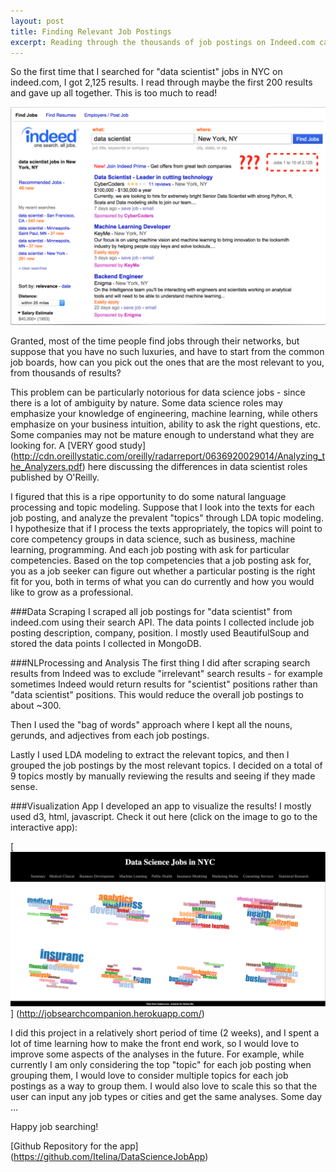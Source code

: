 ```yaml
---
layout: post
title: Finding Relevant Job Postings
excerpt: Reading through the thousands of job postings on Indeed.com can be overwhelming. Can we used natural language processing and LDA topic modeling to simplify that a bit? Analysis on data science job postings in NYC -
---
```


So the first time that I searched for "data scientist" jobs in NYC on indeed.com, I got 2,125 results. I read through maybe the first 200 results and gave up all together. This is too much to read!

![alt text](../images/indeed.png "Indeed Job Search Results")

Granted, most of the time people find jobs through their networks, but suppose that you have no such luxuries, and have to start from the common job boards, how can you pick out the ones that are the most relevant to you, from thousands of results?

This problem can be particularly notorious for data science jobs - since there is a lot of ambiguity by nature. Some data science roles may emphasize your knowledge of engineering, machine learning, while others emphasize on your business intuition, ability to ask the right questions, etc. Some companies may not be mature enough to understand what they are looking for. A [VERY good study] (http://cdn.oreillystatic.com/oreilly/radarreport/0636920029014/Analyzing_the_Analyzers.pdf) here discussing the differences in data scientist roles published by O'Reilly.

I figured that this is a ripe opportunity to do some natural language processing and topic modeling. Suppose that I look into the texts for each job posting, and analyze the prevalent "topics" through LDA topic modeling. I hypothesize that if I process the texts appropriately, the topics will point to core competency groups in data science, such as business, machine learning, programming. And each job posting with ask for particular competencies. Based on the top competencies that a job posting ask for, you as a job seeker can figure out whether a particular posting is the right fit for you, both in terms of what you can do currently and how you would like to grow as a professional.

###Data Scraping
I scraped all job postings for "data scientist" from indeed.com using their search API. The data points I collected include  job posting description, company, position. I mostly used BeautifulSoup and stored the data points I collected in MongoDB. 

###NLProcessing and Analysis
The first thing I did after scraping search results from Indeed was to exclude "irrelevant" search results - for example sometimes Indeed would return results for "scientist" positions rather than "data scientist" positions. This would reduce the overall job postings to about ~300. 

Then I used the "bag of words" approach where I kept all the nouns, gerunds, and adjectives from each job postings.

Lastly I used LDA modeling to extract the relevant topics, and then I grouped the job postings by the most relevant topics. I decided on a total of 9 topics mostly by manually reviewing the results and seeing if they made sense. 

###Visualization App
I developed an app to visualize the results! I mostly used d3, html, javascript. Check it out here (click on the image to go to the interactive app):

[![alt text](../images/jobsearchapp.png "Job Search App")] (http://jobsearchcompanion.herokuapp.com/)

I did this project in a relatively short period of time (2 weeks), and I spent a lot of time learning how to make the front end work, so I would love to improve some aspects of the analyses in the future. For example, while currently I am only considering the top "topic" for each job posting when grouping them, I would love to consider multiple topics for each job postings as a way to group them. I would also love to scale this so that the user can input any job types or cities and get the same analyses. Some day …

Happy job searching!

[Github Repository for the app] (https://github.com/Itelina/DataScienceJobApp)
